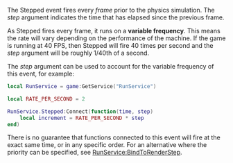 The Stepped event fires every _frame_ prior to the physics simulation. The _step_ argument indicates the time that has elapsed since the previous frame.

As Stepped fires every frame, it runs on a **variable frequency**. This means the rate will vary depending on the performance of the machine. If the game is running at 40 FPS, then Stepped will fire 40 times per second and the _step_ argument will be roughly 1/40th of a second.

The _step_ argument can be used to account for the variable frequency of this event, for example:

```lua
local RunService = game:GetService("RunService")

local RATE_PER_SECOND = 2

RunService.Stepped:Connect(function(time, step)
    local increment = RATE_PER_SECOND * step
end)
```

There is no guarantee that functions connected to this event will fire at the exact same time, or in any specific order. For an alternative where the priority can be specified, see [RunService:BindToRenderStep](https://developer.roblox.com/en-us/api-reference/function/RunService/BindToRenderStep).